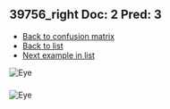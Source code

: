## 39756_right Doc: 2 Pred: 3
- [Back to confusion matrix](https://github.com/juliandewit/kaggle_retinopathy/blob/master/matrix.md)
- [Back to list](https://github.com/juliandewit/kaggle_retinopathy/blob/master/lists/23/list.md)
- [Next example in list](https://github.com/juliandewit/kaggle_retinopathy/blob/master/lists/23/39/39869_left.md)

![Eye](https://retinopaty.blob.core.windows.net/size1024/39756_right_2.jpeg)

### 

![Eye]()
